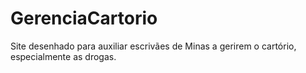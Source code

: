 # GerenciaCartorio
Site desenhado para auxiliar escrivães de Minas a gerirem o cartório, especialmente as drogas.
